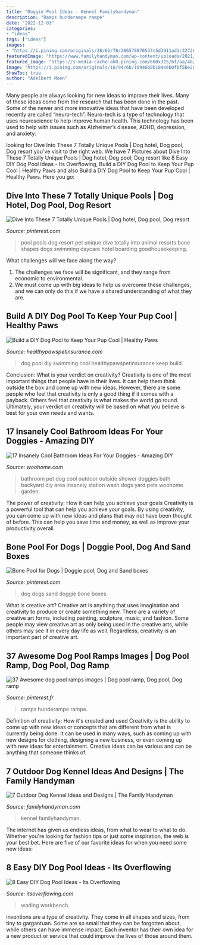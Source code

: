 ```yaml
---
title: "Doggie Pool Ideas : Kennel Familyhandyman"
description: "Ramps hunderampe rampe"
date: "2022-12-03"
categories:
- "ideas"
tags: ["ideas"]
images:
- "https://i.pinimg.com/originals/28/65/78/286578870537c5d3911ad1c327261c44.jpg"
featuredImage: "https://www.familyhandyman.com/wp-content/uploads/2021/07/dog-kennel-69860580_944146602628056_2460152968231975572_n.jpg"
featured_image: "https://s-media-cache-ak0.pinimg.com/600x315/6f/aa/48/6faa480c9c0ac720305da2c11d0b61d7.jpg"
image: "https://i.pinimg.com/originals/10/94/6b/10946b0b184e6b0fbf5be285357c21a3.jpg"
ShowToc: true
author: "Adelbert Moen"
---
```



Many people are always looking for new ideas to improve their lives. Many of these ideas come from the research that has been done in the past. Some of the newer and more innovative ideas that have been developed recently are called “neuro-tech”. Neuro-tech is a type of technology that uses neuroscience to help improve human health. This technology has been used to help with issues such as Alzheimer’s disease, ADHD, depression, and anxiety.

	

		
looking for Dive Into These 7 Totally Unique Pools | Dog hotel, Dog pool, Dog resort you've visit to the right web. We have 7 Pictures about Dive Into These 7 Totally Unique Pools | Dog hotel, Dog pool, Dog resort like 8 Easy DIY Dog Pool Ideas - Its Overflowing, Build a DIY Dog Pool to Keep Your Pup Cool | Healthy Paws and also Build a DIY Dog Pool to Keep Your Pup Cool | Healthy Paws. Here you go:
		
    
## Dive Into These 7 Totally Unique Pools | Dog Hotel, Dog Pool, Dog Resort

<img loading=lazy src="https://i.pinimg.com/originals/10/94/6b/10946b0b184e6b0fbf5be285357c21a3.jpg" onerror="this.onerror=null;this.src='https://tse2.mm.bing.net/th?id=OIP.HfYDCRtsx9mkHbEXBljYPwHaFj&amp;pid=15.1';" alt="Dive Into These 7 Totally Unique Pools | Dog hotel, Dog pool, Dog resort">

_Source: pinterest.com_

>pool pools dog resort pet unique dive totally into animal resorts bone shapes dogs swimming daycare hotel boarding goodhousekeeping. 

	

What challenges will we face along the way?
1. The challenges we face will be significant, and they range from economic to environmental. 
2. We must come up with big ideas to help us overcome these challenges, and we can only do this if we have a shared understanding of what they are.

    
## Build A DIY Dog Pool To Keep Your Pup Cool | Healthy Paws

<img loading=lazy src="https://www.healthypawspetinsurance.com/blog/wp-content/uploads/dog_swimming_pool_640x420.jpg" onerror="this.onerror=null;this.src='https://tse3.mm.bing.net/th?id=OIP.PsXYryqM22qqVg34xBwLBQHaE3&amp;pid=15.1';" alt="Build a DIY Dog Pool to Keep Your Pup Cool | Healthy Paws">

_Source: healthypawspetinsurance.com_

>dog pool diy swimming cool healthypawspetinsurance keep build. 

	

Conclusion: What is your verdict on creativity?
Creativity is one of the most important things that people have in their lives. It can help them think outside the box and come up with new ideas. However, there are some people who feel that creativity is only a good thing if it comes with a payback. Others feel that creativity is what makes the world go round. Ultimately, your verdict on creativity will be based on what you believe is best for your own needs and wants.

    
## 17 Insanely Cool Bathroom Ideas For Your Doggies - Amazing DIY

<img loading=lazy src="http://www.woohome.com/wp-content/uploads/2015/01/pet-bathroom-ideas-woohome-12.jpg" onerror="this.onerror=null;this.src='https://tse3.mm.bing.net/th?id=OIP.AvGWarZL1iTicHUbKihbMwHaJy&amp;pid=15.1';" alt="17 Insanely Cool Bathroom Ideas For Your Doggies - Amazing DIY">

_Source: woohome.com_

>bathroom pet dog cool outdoor outside shower doggies bath backyard diy area insanely station wash dogs yard pets woohome garden. 

	

The power of creativity: How it can help you achieve your goals
Creativity is a powerful tool that can help you achieve your goals. By using creativity, you can come up with new ideas and plans that may not have been thought of before. This can help you save time and money, as well as improve your productivity overall.

    
## Bone Pool For Dogs | Doggie Pool, Dog And Sand Boxes

<img loading=lazy src="https://s-media-cache-ak0.pinimg.com/600x315/6f/aa/48/6faa480c9c0ac720305da2c11d0b61d7.jpg" onerror="this.onerror=null;this.src='https://tse3.mm.bing.net/th?id=OIP.e8WQT86VHlcD3SIQh6zRGgHaD4&amp;pid=15.1';" alt="Bone Pool for Dogs | Doggie pool, Dog and Sand boxes">

_Source: pinterest.com_

>dog dogs sand doggie bone boxes. 

	

What is creative art?
Creative art is anything that uses imagination and creativity to produce or create something new. There are a variety of creative art forms, including painting, sculpture, music, and fashion. Some people may view creative art as only being used in the creative arts, while others may see it in every day life as well. Regardless, creativity is an important part of creative art.

    
## 37 Awesome Dog Pool Ramps Images | Dog Pool Ramp, Dog Pool, Dog Ramp

<img loading=lazy src="https://i.pinimg.com/originals/28/65/78/286578870537c5d3911ad1c327261c44.jpg" onerror="this.onerror=null;this.src='https://tse2.mm.bing.net/th?id=OIP.U3Vys_BWOWdLJn56FAybPQHaFj&amp;pid=15.1';" alt="37 Awesome dog pool ramps images | Dog pool ramp, Dog pool, Dog ramp">

_Source: pinterest.fr_

>ramps hunderampe rampe. 

	

Definition of creativity: How it's created and used
Creativity is the ability to come up with new ideas or concepts that are different from what is currently being done. It can be used in many ways, such as coming up with new designs for clothing, designing a new business, or even coming up with new ideas for entertainment. Creative ideas can be various and can be anything that someone thinks of.

    
## 7 Outdoor Dog Kennel Ideas And Designs | The Family Handyman

<img loading=lazy src="https://www.familyhandyman.com/wp-content/uploads/2021/07/dog-kennel-69860580_944146602628056_2460152968231975572_n.jpg" onerror="this.onerror=null;this.src='https://tse3.mm.bing.net/th?id=OIP.GQKzp_TEuxPETF0zW2RqZgHaHa&amp;pid=15.1';" alt="7 Outdoor Dog Kennel Ideas and Designs | The Family Handyman">

_Source: familyhandyman.com_

>kennel familyhandyman. 

	

The internet has given us endless ideas, from what to wear to what to do. Whether you're looking for fashion tips or just some inspiration, the web is your best bet. Here are five of our favorite ideas for when you need some new ideas: 

    
## 8 Easy DIY Dog Pool Ideas - Its Overflowing

<img loading=lazy src="https://www.itsoverflowing.com/wp-content/uploads/2020/04/DIY-Dog-Wading-Pool.jpg" onerror="this.onerror=null;this.src='https://tse4.mm.bing.net/th?id=OIP.aH8WzQPPodb6dmkfU06_MQHaEK&amp;pid=15.1';" alt="8 Easy DIY Dog Pool Ideas - Its Overflowing">

_Source: itsoverflowing.com_

>wading workbench. 

	

inventions are a type of creativity. They come in all shapes and sizes, from tiny to gargantuan. Some are so small that they can be forgotten about, while others can have immense impact. Each inventor has their own idea for a new product or service that could improve the lives of those around them.

